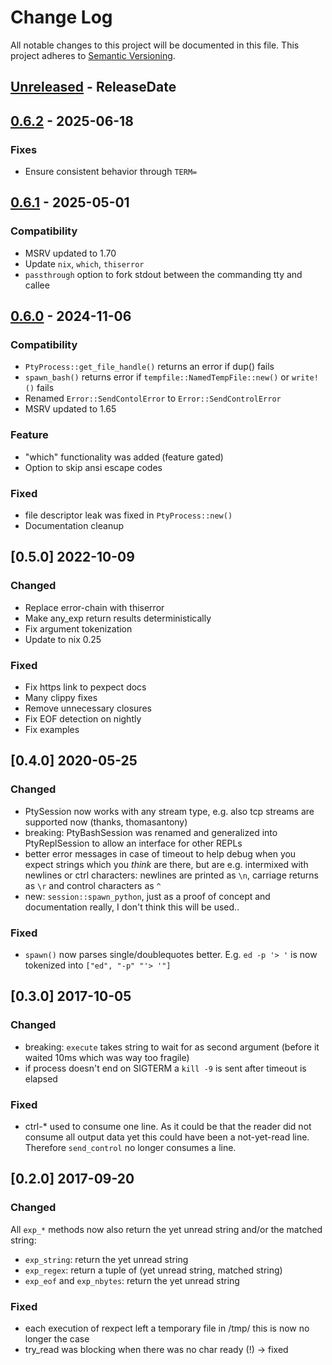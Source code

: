 # Change Log

All notable changes to this project will be documented in this file.
This project adheres to [Semantic Versioning](http://semver.org/).

<!-- next-header -->
## [Unreleased] - ReleaseDate

## [0.6.2] - 2025-06-18

### Fixes

- Ensure consistent behavior through `TERM=`

## [0.6.1] - 2025-05-01

### Compatibility

- MSRV updated to 1.70
- Update `nix`, `which`, `thiserror`
- `passthrough` option to fork stdout between the commanding tty and callee

## [0.6.0] - 2024-11-06

### Compatibility

- `PtyProcess::get_file_handle()` returns an error if dup() fails
- `spawn_bash()` returns error if `tempfile::NamedTempFile::new()` or `write!()` fails
- Renamed `Error::SendContolError` to `Error::SendControlError`
- MSRV updated to 1.65

### Feature

- "which" functionality was added (feature gated)
- Option to skip ansi escape codes

### Fixed

- file descriptor leak was fixed in `PtyProcess::new()`
- Documentation cleanup

## [0.5.0] 2022-10-09

### Changed

- Replace error-chain with thiserror
- Make any_exp return results deterministically
- Fix argument tokenization
- Update to nix 0.25

### Fixed

- Fix https link to pexpect docs
- Many clippy fixes
- Remove unnecessary closures
- Fix EOF detection on nightly
- Fix examples

## [0.4.0] 2020-05-25

### Changed

- PtySession now works with any stream type, e.g. also tcp streams are supported now (thanks, thomasantony)
- breaking: PtyBashSession was renamed and generalized into
  PtyReplSession to allow an interface for other REPLs 
- better error messages in case of timeout to help debug when you expect
  strings which you *think* are there, but are e.g. intermixed with newlines
  or ctrl characters: newlines are printed as `\n`, carriage returns as `\r`
  and control characters as `^`
- new: `session::spawn_python`, just as a proof of concept and documentation really,
  I don't think this will be used..

### Fixed

- `spawn()` now parses single/doublequotes better. E.g. `ed -p '> '` is
  now tokenized into `["ed", "-p" "'> '"]`

## [0.3.0] 2017-10-05

### Changed

- breaking: `execute` takes string to wait for as second argument 
  (before it waited 10ms which was way too fragile)
- if process doesn't end on SIGTERM a `kill -9` is sent after timeout is elapsed

### Fixed

- ctrl-* used to consume one line. As it could be that the reader did not consume all
  output data yet this could have been a not-yet-read line. Therefore `send_control`
  no longer consumes a line.

## [0.2.0] 2017-09-20

### Changed

All `exp_*` methods now also return the yet unread string and/or the matched string:

- `exp_string`: return the yet unread string
- `exp_regex`: return a tuple of (yet unread string, matched string)
- `exp_eof` and `exp_nbytes`: return the yet unread string

### Fixed

- each execution of rexpect left a temporary file in /tmp/ this is now no longer the case
- try_read was blocking when there was no char ready (!) -> fixed

<!-- next-url -->
[Unreleased]: https://github.com/rust-cli/rexpect/compare/v0.6.2...HEAD
[0.6.2]: https://github.com/rust-cli/rexpect/compare/v0.6.1...v0.6.2
[0.6.1]: https://github.com/rust-cli/rexpect/compare/v0.6.0...v0.6.1
[0.6.0]: https://github.com/rust-cli/argfile/compare/v0.5.0...v0.6.0
